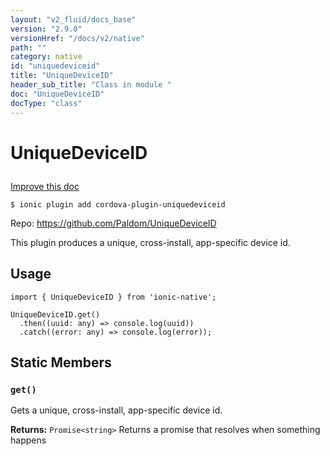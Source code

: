```yaml
---
layout: "v2_fluid/docs_base"
version: "2.9.0"
versionHref: "/docs/v2/native"
path: ""
category: native
id: "uniquedeviceid"
title: "UniqueDeviceID"
header_sub_title: "Class in module "
doc: "UniqueDeviceID"
docType: "class"
---
```








<h1 class="api-title">
  
  UniqueDeviceID
  

  

  </h1>

<a class="improve-v2-docs" href="http://github.com/driftyco/ionic-native/edit/master/src/plugins/unique-device-id.ts#L0">
  Improve this doc
</a>



<!-- decorators -->





<pre><code>$ ionic plugin add cordova-plugin-uniquedeviceid</code></pre>
<p>Repo:
  <a href="https://github.com/Paldom/UniqueDeviceID">
    https://github.com/Paldom/UniqueDeviceID
  </a>
</p>

<!-- description -->

<p>This plugin produces a unique, cross-install, app-specific device id.</p>



<!-- if doc.decorators -->

<!-- @usage tag -->

<h2>Usage</h2>

<pre><code>import { UniqueDeviceID } from &#39;ionic-native&#39;;

UniqueDeviceID.get()
  .then((uuid: any) =&gt; console.log(uuid))
  .catch((error: any) =&gt; console.log(error));
</code></pre>




<!-- @property tags -->


<h2>Static Members</h2>

<div id="get"></div>
<h3><code>get()</code>
  
</h3>


Gets a unique, cross-install, app-specific device id.






<div class="return-value" markdown="1">
  <i class="icon ion-arrow-return-left"></i>
  <b>Returns:</b> 
<code>Promise&lt;string&gt;</code> Returns a promise that resolves when something happens
</div>




<!-- methods on the class -->



<!-- other classes -->

<!-- end other classes -->

<!-- interfaces -->

<!-- end interfaces -->

<!-- related link --><!-- end content block -->


<!-- end body block -->

